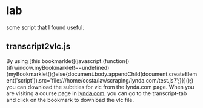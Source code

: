 lab
===

some script that I found useful.

transcript2vlc.js
-----------------

By using [this bookmarklet](javascript:(function(\){if(window.myBookmarklet!==undefined\){myBookmarklet(\);}else{document.body.appendChild(document.createElement('script'\)\).src='file:///home/costa/lav/scraping/lynda.com/test.js?';}}\)(\);) you can download the subtitles for vlc from the lynda.com page.
When you are visiting a course page in [lynda.com](http://lynda.com), you can go to the transcript-tab and click on the bookmark to download the vlc file.


